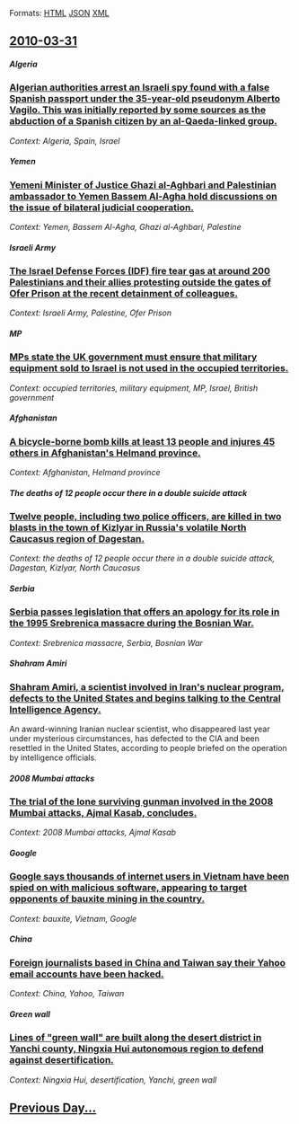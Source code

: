 
Formats: [HTML](2010/03/31/index.html)  [JSON](2010/03/31/index.json)  [XML](2010/03/31/index.xml)  

## [2010-03-31](/news/2010/03/31/index.md)

##### Algeria
### [Algerian authorities arrest an Israeli spy found with a false Spanish passport under the 35-year-old pseudonym Alberto Vagilo. This was initially reported by some sources as the abduction of a Spanish citizen by an al-Qaeda-linked group. ](/news/2010/03/31/algerian-authorities-arrest-an-israeli-spy-found-with-a-false-spanish-passport-under-the-35-year-old-pseudonym-alberto-vagilo-this-was-init.md)
_Context: Algeria, Spain, Israel_

##### Yemen
### [Yemeni Minister of Justice Ghazi al-Aghbari and Palestinian ambassador to Yemen Bassem Al-Agha hold discussions on the issue of bilateral judicial cooperation. ](/news/2010/03/31/yemeni-minister-of-justice-ghazi-al-aghbari-and-palestinian-ambassador-to-yemen-bassem-al-agha-hold-discussions-on-the-issue-of-bilateral-ju.md)
_Context: Yemen, Bassem Al-Agha, Ghazi al-Aghbari, Palestine_

##### Israeli Army
### [The Israel Defense Forces (IDF) fire tear gas at around 200 Palestinians and their allies protesting outside the gates of Ofer Prison at the recent detainment of colleagues. ](/news/2010/03/31/the-israel-defense-forces-idf-fire-tear-gas-at-around-200-palestinians-and-their-allies-protesting-outside-the-gates-of-ofer-prison-at-the.md)
_Context: Israeli Army, Palestine, Ofer Prison_

##### MP
### [MPs state the UK government must ensure that military equipment sold to Israel is not used in the occupied territories. ](/news/2010/03/31/mps-state-the-uk-government-must-ensure-that-military-equipment-sold-to-israel-is-not-used-in-the-occupied-territories.md)
_Context: occupied territories, military equipment, MP, Israel, British government_

##### Afghanistan
### [A bicycle-borne bomb kills at least 13 people and injures 45 others in Afghanistan's Helmand province. ](/news/2010/03/31/a-bicycle-borne-bomb-kills-at-least-13-people-and-injures-45-others-in-afghanistan-s-helmand-province.md)
_Context: Afghanistan, Helmand province_

##### The deaths of 12 people occur there in a double suicide attack
### [Twelve people, including two police officers, are killed in two blasts in the town of Kizlyar in Russia's volatile North Caucasus region of Dagestan. ](/news/2010/03/31/twelve-people-including-two-police-officers-are-killed-in-two-blasts-in-the-town-of-kizlyar-in-russia-s-volatile-north-caucasus-region-of.md)
_Context: the deaths of 12 people occur there in a double suicide attack, Dagestan, Kizlyar, North Caucasus_

##### Serbia
### [Serbia passes legislation that offers an apology for its role in the 1995 Srebrenica massacre during the Bosnian War. ](/news/2010/03/31/serbia-passes-legislation-that-offers-an-apology-for-its-role-in-the-1995-srebrenica-massacre-during-the-bosnian-war.md)
_Context: Srebrenica massacre, Serbia, Bosnian War_

##### Shahram Amiri
### [Shahram Amiri, a scientist involved in Iran's nuclear program, defects to the United States and begins talking to the Central Intelligence Agency. ](/news/2010/03/31/shahram-amiri-a-scientist-involved-in-iran-s-nuclear-program-defects-to-the-united-states-and-begins-talking-to-the-central-intelligence-a.md)
An award-winning Iranian nuclear scientist, who disappeared last year under mysterious circumstances, has defected to the CIA and been resettled in the United States, according to people briefed on the operation by intelligence officials.

##### 2008 Mumbai attacks
### [The trial of the lone surviving gunman involved in the 2008 Mumbai attacks, Ajmal Kasab, concludes. ](/news/2010/03/31/the-trial-of-the-lone-surviving-gunman-involved-in-the-2008-mumbai-attacks-ajmal-kasab-concludes.md)
_Context: 2008 Mumbai attacks, Ajmal Kasab_

##### Google
### [Google says thousands of internet users in Vietnam have been spied on with malicious software, appearing to target opponents of bauxite mining in the country. ](/news/2010/03/31/google-says-thousands-of-internet-users-in-vietnam-have-been-spied-on-with-malicious-software-appearing-to-target-opponents-of-bauxite-mini.md)
_Context: bauxite, Vietnam, Google_

##### China
### [Foreign journalists based in China and Taiwan say their Yahoo email accounts have been hacked. ](/news/2010/03/31/foreign-journalists-based-in-china-and-taiwan-say-their-yahoo-email-accounts-have-been-hacked.md)
_Context: China, Yahoo, Taiwan_

##### Green wall
### [Lines of "green wall" are built along the desert district in Yanchi county, Ningxia Hui autonomous region to defend against desertification. ](/news/2010/03/31/lines-of-green-wall-are-built-along-the-desert-district-in-yanchi-county-ningxia-hui-autonomous-region-to-defend-against-desertification.md)
_Context: Ningxia Hui, desertification, Yanchi, green wall_

## [Previous Day...](/news/2010/03/30/index.md)

